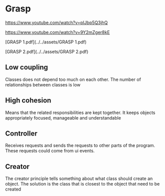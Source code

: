 # Grasp



https://www.youtube.com/watch?v=pIJbp5Q3jhQ

https://www.youtube.com/watch?v=9Y2mZger8kE



[GRASP 1.pdf](../../assets/GRASP 1.pdf)

[GRASP 2.pdf](../../assets/GRASP 2.pdf)



## Low coupling

Classes does not depend too much on each other. The number of relationships between classes is low



## High cohesion

Means that the related responsibilities are kept together. It keeps objects appropriately focused, manageable and understandable



## Controller

Receives requests and sends the requests to other parts of the program. These requests could come from ui events. 



## Creator

The creator principle tells something about what class should create an object. The solution is the class that is closest to the object that need to be created